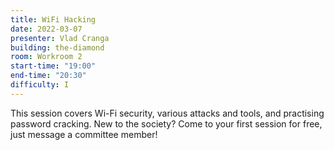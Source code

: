 ```yaml
---
title: WiFi Hacking
date: 2022-03-07
presenter: Vlad Cranga
building: the-diamond
room: Workroom 2
start-time: "19:00"
end-time: "20:30"
difficulty: I
---
```


This session covers Wi-Fi security, various attacks and tools, and practising password cracking. New to the society? Come to your first session for free, just message a committee member!
